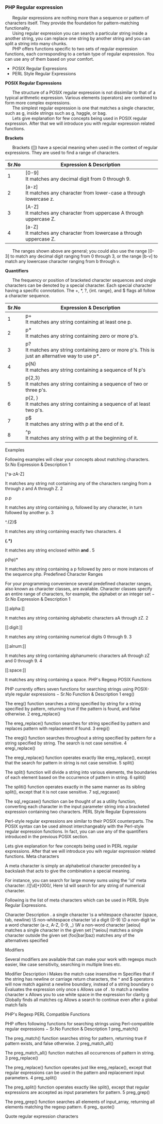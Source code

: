 ### PHP Regular expression

&nbsp;&nbsp;&nbsp;&nbsp;&nbsp;&nbsp;Regular expressions are nothing more than a sequence or pattern of characters itself. They provide the foundation for pattern-matching functionality.<br/>
&nbsp;&nbsp;&nbsp;&nbsp;&nbsp;&nbsp;Using regular expression you can search a particular string inside a another string, you can replace one string by another string and you can split a string into many chunks.<br/>
&nbsp;&nbsp;&nbsp;&nbsp;&nbsp;&nbsp;PHP offers functions specific to two sets of regular expression functions, each corresponding to a certain type of regular expression. You can use any of them based on your comfort.
- POSIX Regular Expressions
- PERL Style Regular Expressions

**POSIX Regular Expressions**

&nbsp;&nbsp;&nbsp;&nbsp;&nbsp;&nbsp;The structure of a POSIX regular expression is not dissimilar to that of a typical arithmetic expression. Various elements (operators) are combined to form more complex expressions.<br/>
&nbsp;&nbsp;&nbsp;&nbsp;&nbsp;&nbsp;The simplest regular expression is one that matches a single character, such as g, inside strings such as g, haggle, or bag.<br/>
&nbsp;&nbsp;&nbsp;&nbsp;&nbsp;&nbsp;Lets give explanation for few concepts being used in POSIX regular expression. After that we will introduce you with regular expression related functions.

**Brackets**

&nbsp;&nbsp;&nbsp;&nbsp;&nbsp;&nbsp;Brackets ([]) have a special meaning when used in the context of regular expressions. They are used to find a range of characters.

|Sr.No |	Expression & Description|
|---|---|
|1|[0-9] <br/>It matches any decimal digit from 0 through 9.|
|2|[a-z]<br/>It matches any character from lower-case a through lowercase z.|
|3|[A-Z]<br/>It matches any character from uppercase A through uppercase Z.|
|4|[a-Z]<br/>It matches any character from lowercase a through uppercase Z.|

&nbsp;&nbsp;&nbsp;&nbsp;&nbsp;&nbsp;The ranges shown above are general; you could also use the range [0-3] to match any decimal digit ranging from 0 through 3, or the range [b-v] to match any lowercase character ranging from b through v.

**Quantifiers**

&nbsp;&nbsp;&nbsp;&nbsp;&nbsp;&nbsp;The frequency or position of bracketed character sequences and single characters can be denoted by a special character. Each special character having a specific connotation. The +, *, ?, {int. range}, and $ flags all follow a character sequence.

|Sr.No |	Expression & Description|
|---|---|
|1|p+<br/>It matches any string containing at least one p.|
|2|p*<br/>It matches any string containing zero or more p's.|
|3|p?<br/>It matches any string containing zero or more p's. This is just an alternative way to use p*.|
|4|p{N}<br/>It matches any string containing a sequence of N p's
|5|p{2,3}<br/>It matches any string containing a sequence of two or three p's.
6|p{2, }<br/>It matches any string containing a sequence of at least two p's.
7|p$<br/>It matches any string with p at the end of it.
8|^p<br/>It matches any string with p at the beginning of it.
Examples

Following examples will clear your concepts about matching characters.
Sr.No 	Expression & Description
1 	

[^a-zA-Z]

It matches any string not containing any of the characters ranging from a through z and A through Z.
2 	

p.p

It matches any string containing p, followed by any character, in turn followed by another p.
3 	

^.{2}$

It matches any string containing exactly two characters.
4 	

<b>(.*)</b>

It matches any string enclosed within <b> and </b>.
5 	

p(hp)*

It matches any string containing a p followed by zero or more instances of the sequence php.
Predefined Character Ranges

For your programming convenience several predefined character ranges, also known as character classes, are available. Character classes specify an entire range of characters, for example, the alphabet or an integer set −
Sr.No 	Expression & Description
1 	

[[:alpha:]]

It matches any string containing alphabetic characters aA through zZ.
2 	

[[:digit:]]

It matches any string containing numerical digits 0 through 9.
3 	

[[:alnum:]]

It matches any string containing alphanumeric characters aA through zZ and 0 through 9.
4 	

[[:space:]]

It matches any string containing a space.
PHP's Regexp POSIX Functions

PHP currently offers seven functions for searching strings using POSIX-style regular expressions −
Sr.No 	Function & Description
1 	ereg()

The ereg() function searches a string specified by string for a string specified by pattern, returning true if the pattern is found, and false otherwise.
2 	ereg_replace()

The ereg_replace() function searches for string specified by pattern and replaces pattern with replacement if found.
3 	eregi()

The eregi() function searches throughout a string specified by pattern for a string specified by string. The search is not case sensitive.
4 	eregi_replace()

The eregi_replace() function operates exactly like ereg_replace(), except that the search for pattern in string is not case sensitive.
5 	split()

The split() function will divide a string into various elements, the boundaries of each element based on the occurrence of pattern in string.
6 	spliti()

The spliti() function operates exactly in the same manner as its sibling split(), except that it is not case sensitive.
7 	sql_regcase()

The sql_regcase() function can be thought of as a utility function, converting each character in the input parameter string into a bracketed expression containing two characters.
PERL Style Regular Expressions

Perl-style regular expressions are similar to their POSIX counterparts. The POSIX syntax can be used almost interchangeably with the Perl-style regular expression functions. In fact, you can use any of the quantifiers introduced in the previous POSIX section.

Lets give explanation for few concepts being used in PERL regular expressions. After that we will introduce you wih regular expression related functions.
Meta characters

A meta character is simply an alphabetical character preceded by a backslash that acts to give the combination a special meaning.

For instance, you can search for large money sums using the '\d' meta character: /([\d]+)000/, Here \d will search for any string of numerical character.

Following is the list of meta characters which can be used in PERL Style Regular Expressions.

Character		Description
.              a single character
\s             a whitespace character (space, tab, newline)
\S             non-whitespace character
\d             a digit (0-9)
\D             a non-digit
\w             a word character (a-z, A-Z, 0-9, _)
\W             a non-word character
[aeiou]        matches a single character in the given set
[^aeiou]       matches a single character outside the given set
(foo|bar|baz)  matches any of the alternatives specified

Modifiers

Several modifiers are available that can make your work with regexps much easier, like case sensitivity, searching in multiple lines etc.

Modifier	Description
i 	Makes the match case insensitive
m 	Specifies that if the string has newline or carriage
	return characters, the ^ and $ operators will now
	match against a newline boundary, instead of a
	string boundary
o 	Evaluates the expression only once
s 	Allows use of . to match a newline character
x 	Allows you to use white space in the expression for clarity
g 	Globally finds all matches
cg 	Allows a search to continue even after a global match fails

PHP's Regexp PERL Compatible Functions

PHP offers following functions for searching strings using Perl-compatible regular expressions −
Sr.No 	Function & Description
1 	preg_match()

The preg_match() function searches string for pattern, returning true if pattern exists, and false otherwise.
2 	preg_match_all()

The preg_match_all() function matches all occurrences of pattern in string.
3 	preg_replace()

The preg_replace() function operates just like ereg_replace(), except that regular expressions can be used in the pattern and replacement input parameters.
4 	preg_split()

The preg_split() function operates exactly like split(), except that regular expressions are accepted as input parameters for pattern.
5 	preg_grep()

The preg_grep() function searches all elements of input_array, returning all elements matching the regexp pattern.
6 	preg_ quote()

Quote regular expression characters
